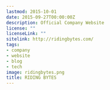 ```yaml
---
lastmod: 2015-10-01
date: 2015-09-27T00:00:00Z
description: Official Company Website
license: ""
licenseLink: ""
sitelink: http://ridingbytes.com/
tags:
- company
- website
- blog
- tech
image: ridingbytes.png
title: RIDING BYTES
---
```


